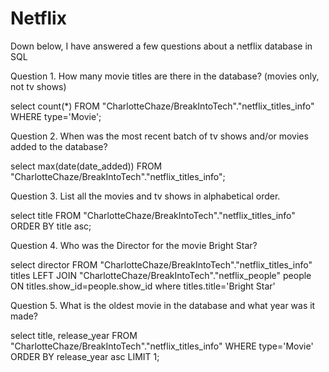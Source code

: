 # Netflix
Down below, I have answered a few questions about a netflix database in SQL

Question 1. How many movie titles are there in the database? (movies only, not tv shows) 

select count(*) 
FROM "CharlotteChaze/BreakIntoTech"."netflix_titles_info"
WHERE type='Movie';

Question 2. When was the most recent batch of tv shows and/or movies added to the database? 

select max(date(date_added))
FROM "CharlotteChaze/BreakIntoTech"."netflix_titles_info";

Question 3. List all the movies and tv shows in alphabetical order. 

select title
FROM "CharlotteChaze/BreakIntoTech"."netflix_titles_info"
ORDER BY title asc;

Question 4. Who was the Director for the movie Bright Star? 

select 
director
FROM "CharlotteChaze/BreakIntoTech"."netflix_titles_info" titles
LEFT JOIN  "CharlotteChaze/BreakIntoTech"."netflix_people" people
ON titles.show_id=people.show_id
where titles.title='Bright Star'

Question 5. What is the oldest movie in the database and what year was it made? 

select title, release_year
FROM "CharlotteChaze/BreakIntoTech"."netflix_titles_info"
WHERE type='Movie'
ORDER BY release_year asc
LIMIT 1;
